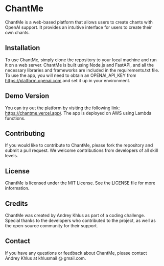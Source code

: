 # **ChantMe**

ChantMe is a web-based platform that allows users to create chants with OpenAI support. It provides an intuitive interface for users to create their own chants.
## **Installation**

To use ChantMe, simply clone the repository to your local machine and run it on a web server. ChantMe is built using Node.js and FastAPI, and all the necessary libraries and frameworks are included in the requirements.txt file. To use the app, you will need to obtain an OPENAI_API_KEY from https://platform.openai.com and set it up in your environment.
## **Demo Version**

You can try out the platform by visiting the following link: https://chantme.vercel.app/. The app is deployed on AWS using Lambda functions.
## **Contributing**

If you would like to contribute to ChantMe, please fork the repository and submit a pull request. We welcome contributions from developers of all skill levels.
## **License**

ChantMe is licensed under the MIT License. See the LICENSE file for more information.
## **Credits**

ChantMe was created by Andrey Khlus as part of a coding challenge. Special thanks to the developers who contributed to the project, as well as the open-source community for their support.
## **Contact**

If you have any questions or feedback about ChantMe, please contact Andrey Khlus at khlusmail @ gmail.com.